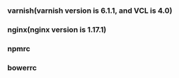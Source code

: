 ### varnish(varnish version is 6.1.1, and VCL is 4.0)

### nginx(nginx version is 1.17.1)

### npmrc

### bowerrc
